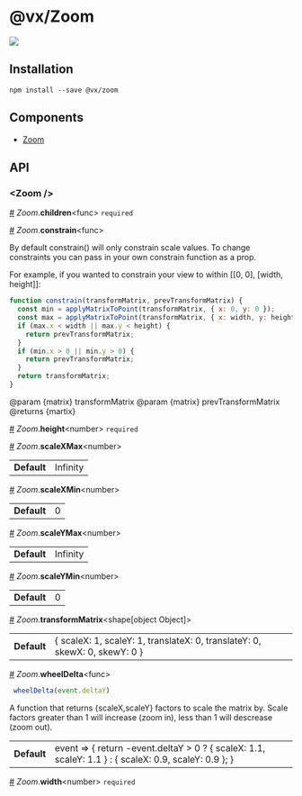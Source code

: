 # @vx/Zoom

<a title="@vx/zoom npm downloads" href="https://www.npmjs.com/package/@vx/zoom">
  <img src="https://img.shields.io/npm/dm/@vx/zoom.svg?style=flat-square" />
</a>


## Installation

```
npm install --save @vx/zoom
```


## Components



  - [Zoom](#zoom-)

## API



<h3 id="zoom-">&lt;Zoom /&gt;</h3>



<a id="#Zoom__children" name="Zoom__children" href="#Zoom__children">#</a> *Zoom*.**children**&lt;func&gt; `required` 

<a id="#Zoom__constrain" name="Zoom__constrain" href="#Zoom__constrain">#</a> *Zoom*.**constrain**&lt;func&gt; 

By default constrain() will only constrain scale values. To change
constraints you can pass in your own constrain function as a prop.

For example, if you wanted to constrain your view to within [[0, 0], [width, height]]:

```js
function constrain(transformMatrix, prevTransformMatrix) {
  const min = applyMatrixToPoint(transformMatrix, { x: 0, y: 0 });
  const max = applyMatrixToPoint(transformMatrix, { x: width, y: height });
  if (max.x < width || max.y < height) {
    return prevTransformMatrix;
  }
  if (min.x > 0 || min.y > 0) {
    return prevTransformMatrix;
  }
  return transformMatrix;
}
```

@param {matrix} transformMatrix
@param {matrix} prevTransformMatrix
@returns {martix} 

<a id="#Zoom__height" name="Zoom__height" href="#Zoom__height">#</a> *Zoom*.**height**&lt;number&gt; `required` 

<a id="#Zoom__scaleXMax" name="Zoom__scaleXMax" href="#Zoom__scaleXMax">#</a> *Zoom*.**scaleXMax**&lt;number&gt;  <table><tr><td><strong>Default</strong></td><td>Infinity</td></td></table>

<a id="#Zoom__scaleXMin" name="Zoom__scaleXMin" href="#Zoom__scaleXMin">#</a> *Zoom*.**scaleXMin**&lt;number&gt;  <table><tr><td><strong>Default</strong></td><td>0</td></td></table>

<a id="#Zoom__scaleYMax" name="Zoom__scaleYMax" href="#Zoom__scaleYMax">#</a> *Zoom*.**scaleYMax**&lt;number&gt;  <table><tr><td><strong>Default</strong></td><td>Infinity</td></td></table>

<a id="#Zoom__scaleYMin" name="Zoom__scaleYMin" href="#Zoom__scaleYMin">#</a> *Zoom*.**scaleYMin**&lt;number&gt;  <table><tr><td><strong>Default</strong></td><td>0</td></td></table>

<a id="#Zoom__transformMatrix" name="Zoom__transformMatrix" href="#Zoom__transformMatrix">#</a> *Zoom*.**transformMatrix**&lt;shape[object Object]&gt;  <table><tr><td><strong>Default</strong></td><td>{
  scaleX: 1,
  scaleY: 1,
  translateX: 0,
  translateY: 0,
  skewX: 0,
  skewY: 0
}</td></td></table>

<a id="#Zoom__wheelDelta" name="Zoom__wheelDelta" href="#Zoom__wheelDelta">#</a> *Zoom*.**wheelDelta**&lt;func&gt; 

```js
 wheelDelta(event.deltaY)
```

A function that returns {scaleX,scaleY} factors to scale the matrix by.
Scale factors greater than 1 will increase (zoom in), less than 1 will descrease (zoom out). <table><tr><td><strong>Default</strong></td><td>event => {
  return -event.deltaY > 0 ? { scaleX: 1.1, scaleY: 1.1 } : { scaleX: 0.9, scaleY: 0.9 };
}</td></td></table>

<a id="#Zoom__width" name="Zoom__width" href="#Zoom__width">#</a> *Zoom*.**width**&lt;number&gt; `required` 
